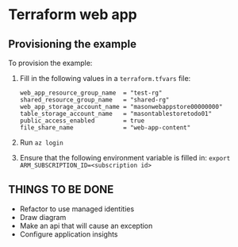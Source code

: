 # Terraform web app

## Provisioning the example

To provision the example:

1. Fill in the following values in a `terraform.tfvars` file:

   ```hcl
   web_app_resource_group_name  = "test-rg"
   shared_resource_group_name   = "shared-rg"
   web_app_storage_account_name = "masonwebappstore00000000"
   table_storage_account_name   = "masontablestoretodo01"
   public_access_enabled        = true
   file_share_name              = "web-app-content"
   ```

1. Run `az login`
1. Ensure that the following environment variable is filled in: `export ARM_SUBSCRIPTION_ID=<subscription id>`

## THINGS TO BE DONE

- Refactor to use managed identities
- Draw diagram
- Make an api that will cause an exception
- Configure application insights
